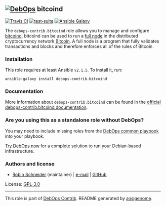 ## [![DebOps](https://debops.org/images/debops-small.png)](https://debops.org) bitcoind

<!-- This file was generated by Ansigenome. Do not edit this file directly but
     instead have a look at the files in the ./meta/ directory. -->

[![Travis CI](https://img.shields.io/travis/debops-contrib/ansible-bitcoind.svg?style=flat)](https://travis-ci.org/debops-contrib/ansible-bitcoind)
[![test-suite](https://img.shields.io/badge/test--suite-ansible--bitcoind-blue.svg?style=flat)](https://github.com/debops/test-suite/tree/master/ansible-bitcoind/)
[![Ansible Galaxy](https://img.shields.io/badge/galaxy-debops--contrib.bitcoind-660198.svg?style=flat)](https://galaxy.ansible.com/debops-contrib/bitcoind)


The `debops-contrib.bitcoind` role allows you to manage and configure [bitcoind].
bitcoind can be used to run a [full node]  in the distributed cryptocurrency network [Bitcoin].
A full node is a program that fully validates transactions and blocks and
therefore enforces all of the rules of Bitcoin.

[Bitcoin]: https://bitcoin.org
[bitcoind]: https://en.bitcoin.it/wiki/Bitcoind
[full node]: https://en.bitcoin.it/wiki/Full_node

### Installation

This role requires at least Ansible `v2.1.5`. To install it, run:

```Shell
ansible-galaxy install debops-contrib.bitcoind
```

### Documentation

<!-- FIXME: Change to the canonical URL when it has been setup. https://github.com/debops/docs/issues/111 -->
More information about `debops-contrib.bitcoind` can be found in the
[official debops-contrib.bitcoind documentation](https://debops-contrib.readthedocs.io/en/latest/ansible/roles/ansible-bitcoind/docs/).



### Are you using this as a standalone role without DebOps?

You may need to include missing roles from the [DebOps common
playbook](https://github.com/debops/debops-playbooks/blob/master/playbooks/common.yml)
into your playbook.

[Try DebOps now](https://debops.org/) for a complete solution to run your Debian-based infrastructure.





### Authors and license

- [Robin Schneider](https://docs.debops.org/en/latest/debops-keyring/docs/entities.html#debops-keyring-entity-ypid) (maintainer) | [e-mail](mailto:ypid@riseup.net) | [GitHub](https://github.com/ypid)

License: [GPL-3.0](https://tldrlegal.com/license/gnu-general-public-license-v3-%28gpl-3%29)

***

This role is part of [DebOps Contrib](https://github.com/debops-contrib/debops-contrib). README generated by [ansigenome](https://github.com/nickjj/ansigenome/).
<!-- Ansigenome sources: https://github.com/ypid/ypid-ansible-common/tree/master/template_READMEs/debops-contrib -->

